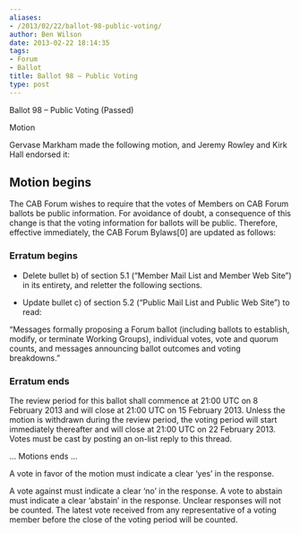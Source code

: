```yaml
---
aliases:
- /2013/02/22/ballot-98-public-voting/
author: Ben Wilson
date: 2013-02-22 18:14:35
tags:
- Forum
- Ballot
title: Ballot 98 – Public Voting
type: post
---
```


Ballot 98 – Public Voting (Passed)

Motion

Gervase Markham made the following motion, and Jeremy Rowley and Kirk Hall endorsed it:

## Motion begins

The CAB Forum wishes to require that the votes of Members on CAB Forum ballots be public information. For avoidance of doubt, a consequence of this change is that the voting information for ballots will be public. Therefore, effective immediately, the CAB Forum Bylaws\[0\] are updated as follows:

### Erratum begins

- Delete bullet b) of section 5.1 (“Member Mail List and Member Web Site”) in its entirety, and reletter the following sections.

- Update bullet c) of section 5.2 (“Public Mail List and Public Web Site”) to read:

“Messages formally proposing a Forum ballot (including ballots to establish, modify, or terminate Working Groups), individual votes, vote and quorum counts, and messages announcing ballot outcomes and voting breakdowns.”

### Erratum ends

The review period for this ballot shall commence at 21:00 UTC on 8 February 2013 and will close at 21:00 UTC on 15 February 2013. Unless the motion is withdrawn during the review period, the voting period will start immediately thereafter and will close at 21:00 UTC on 22 February 2013. Votes must be cast by posting an on-list reply to this thread.

… Motions ends …

A vote in favor of the motion must indicate a clear ‘yes’ in the response.

A vote against must indicate a clear ‘no’ in the response. A vote to abstain must indicate a clear ‘abstain’ in the response. Unclear responses will not be counted. The latest vote received from any representative of a voting member before the close of the voting period will be counted.